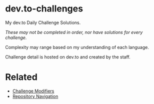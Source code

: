 # dev.to-challenges

My dev.to Daily Challenge Solutions.

*These may not be completed in order, nor have solutions for every challenge.* 

Complexity may range based on my understanding of each language.

Challenge detail is hosted on dev.to and created by the staff.

# Related

- [Challenge Modifiers](./MODIFIERS.md)
- [Repository Navigation](./NAVIGATION.md)